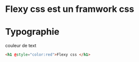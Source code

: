 # Flexy css est un framwork css

# Typographie
  
  couleur de text
  ```html
  <h1 @style="color:red">Flexy css </h1>

  ```
